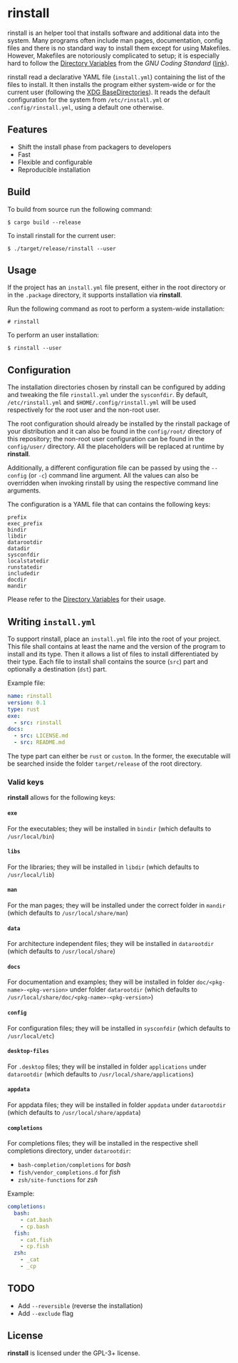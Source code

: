 # rinstall

rinstall is an helper tool that installs software and additional data into the system.
Many programs often include man pages, documentation, config files and there is no standard
way to install them except for using Makefiles. However, Makefiles are notoriously complicated to
setup; it is especially hard to follow the [Directory Variables] from the _GNU Coding
Standard_ ([link][Makefiles Best Practices]).

[Directory Variables]: https://www.gnu.org/prep/standards/html_node/Directory-Variables.html
[Makefiles Best Practices]: https://danyspin97.org/blog/makefiles-best-practices/

rinstall read a declarative YAML file (`install.yml`) containing the list of the files to install.
It then installs the program either system-wide or for the current user (following the
[XDG BaseDirectories]). It reads the default configuration for the system from `/etc/rinstall.yml`
or `.config/rinstall.yml`, using a default one otherwise.

[XDG BaseDirectories]: https://specifications.freedesktop.org/basedir-spec/basedir-spec-latest.html

## Features

- Shift the install phase from packagers to developers
- Fast
- Flexible and configurable
- Reproducible installation

## Build

To build from source run the following command:

```
$ cargo build --release
```

To install rinstall for the current user:

```
$ ./target/release/rinstall --user
```

## Usage

If the project has an `install.yml` file present, either in the root directory or in the
`.package` directory, it supports installation via **rinstall**.

Run the following command as root to perform a system-wide installation:

```
# rinstall
```

To perform an user installation:

```
$ rinstall --user
```

## Configuration

The installation directories chosen by rinstall can be configured by adding and tweaking the
file `rinstall.yml` under the `sysconfdir`. By default, `/etc/rinstall.yml` and
`$HOME/.config/rinstall.yml` will be used respectively for the root user and the non-root user.

The root configuration should already be installed by the rinstall package of your distribution and
it can also be found in the `config/root/` directory of this repository; the non-root user
configuration can be found in the `config/user/` directory. All the placeholders will be replaced at runtime by **rinstall**.

Additionally, a different configuration file can be passed by using the `--config` (or `-c`)
command line argument. All the values can also be overridden when invoking rinstall by using
the respective command line arguments.

The configuration is a YAML file that can contains the following keys:

```
prefix
exec_prefix
bindir
libdir
datarootdir
datadir
sysconfdir
localstatedir
runstatedir
includedir
docdir
mandir
```

Please refer to the [Directory Variables] for their usage.

## Writing `install.yml`

To support rinstall, place an `install.yml` file into the root of your project. This file
shall contains at least the name and the version of the program to install and its type. Then it
allows a list of files to install differentiated by their type. Each file to install shall contains
the source (`src`) part and optionally a destination (`dst`) part.

Example file:

```yaml
name: rinstall
version: 0.1
type: rust
exe:
  - src: rinstall
docs:
  - src: LICENSE.md
  - src: README.md
```

The type part can either be `rust` or `custom`. In the former, the executable will be searched
inside the folder `target/release` of the root directory.

### Valid keys

**rinstall** allows for the following keys:

#### `exe`

For the executables; they will be installed in `bindir` (which defaults to
`/usr/local/bin`)

#### `libs`

For the libraries; they will be installed in `libdir` (which defaults to `/usr/local/lib`)

#### `man`

For the man pages; they will be installed under the correct folder in `mandir`
(which defaults to `/usr/local/share/man`)

#### `data`

For architecture independent files; they will be installed in `datarootdir` (which
defaults to `/usr/local/share`)

#### `docs`

For documentation and examples; they will be installed in folder
`doc/<pkg-name>-<pkg-version>` under folder `datarootdir` (which defaults to
`/usr/local/share/doc/<pkg-name>-<pkg-version>`)

#### `config`

For configuration files; they will be installed in `sysconfdir` (which defaults to
`/usr/local/etc`)

#### `desktop-files`

For `.desktop` files; they will be installed in folder
`applications` under `datarootdir` (which defaults to `/usr/local/share/applications`)

#### `appdata`

For appdata files; they will be installed in folder
`appdata` under `datarootdir` (which defaults to `/usr/local/share/appdata`)

#### `completions`

For completions files; they will be installed in the respective shell completions
directory, under `datarootdir`:
- `bash-completion/completions` for *bash*
- `fish/vendor_completions.d` for *fish*
- `zsh/site-functions` for *zsh*

Example:

```yaml
completions:
  bash:
    - cat.bash
    - cp.bash
  fish:
    - cat.fish
    - cp.fish
  zsh:
    - _cat
    - _cp
```

## TODO

- Add `--reversible` (reverse the installation)
- Add `--exclude` flag

## License

**rinstall** is licensed under the GPL-3+ license.

